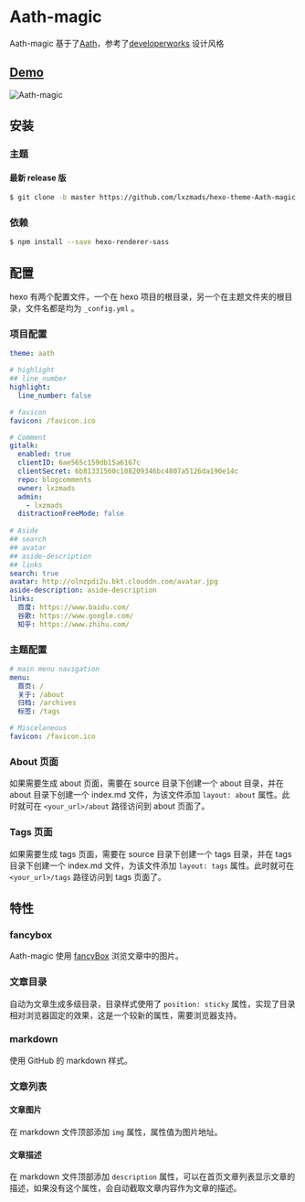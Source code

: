 # Aath-magic

Aath-magic 基于了[Aath](https://github.com/lewis-geek/hexo-theme-Aath)，参考了[developerworks](https://www.ibm.com/developerworks/cn) 设计风格

## [Demo](https://lxzmads.github.io/)

![Aath-magic](https://raw.githubusercontent.com/lxzmads/picbed/master/20190812153600.png)

## 安装

### 主题

#### 最新 release 版

```bash
$ git clone -b master https://github.com/lxzmads/hexo-theme-Aath-magic.git themes/aath-magic
```

### 依赖

```bash
$ npm install --save hexo-renderer-sass
```

## 配置

hexo 有两个配置文件，一个在 hexo 项目的根目录，另一个在主题文件夹的根目录，文件名都是均为 `_config.yml` 。

### 项目配置

```yaml
theme: aath

# highlight
## line_number
highlight:
  line_number: false

# favicon
favicon: /favicon.ico

# Comment
gitalk:
  enabled: true
  clientID: 6ae565c159db15a6167c
  clientSecret: 6b81331560c108209346bc4807a5126da190e14c
  repo: blogcomments
  owner: lxzmads
  admin: 
    - lxzmads
  distractionFreeMode: false
  
# Aside
## search
## avatar
## aside-description
## links
search: true
avatar: http://olnzpdi2u.bkt.clouddn.com/avatar.jpg
aside-description: aside-description
links:
  百度: https://www.baidu.com/
  谷歌: https://www.google.com/
  知乎: https://www.zhihu.com/
```

### 主题配置

```yaml
# main menu navigation
menu:
  首页: /
  关于: /about
  归档: /archives
  标签: /tags

# Miscelaneous
favicon: /favicon.ico
```

### About 页面

如果需要生成 about 页面，需要在 source 目录下创建一个 about 目录，并在 about 目录下创建一个 index.md 文件，为该文件添加 `layout: about` 属性。此时就可在 `<your_url>/about` 路径访问到 about 页面了。

### Tags 页面

如果需要生成 tags 页面，需要在 source 目录下创建一个 tags 目录，并在 tags 目录下创建一个 index.md 文件，为该文件添加 `layout: tags` 属性。此时就可在 `<your_url>/tags` 路径访问到 tags 页面了。

## 特性

### fancybox

Aath-magic 使用 [fancyBox](http://fancyapps.com/fancybox/) 浏览文章中的图片。

### 文章目录

自动为文章生成多级目录，目录样式使用了 `position: sticky` 属性，实现了目录相对浏览器固定的效果，这是一个较新的属性，需要浏览器支持。

### markdown

使用 GitHub 的 markdown 样式。

### 文章列表

#### 文章图片

在 markdown 文件顶部添加 `img` 属性，属性值为图片地址。

#### 文章描述

在 markdown 文件顶部添加 `description` 属性，可以在首页文章列表显示文章的描述，如果没有这个属性，会自动截取文章内容作为文章的描述。
